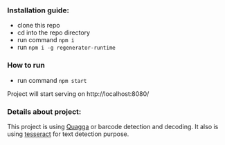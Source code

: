 ### Installation guide:

- clone this repo
- cd into the repo directory
- run command `npm i`
- run `npm i -g regenerator-runtime`

### How to run

- run command `npm start`

Project will start serving on http://localhost:8080/

### Details about project:

This project is using [Quagga](https://serratus.github.io/quaggaJS/) or barcode detection and decoding.
It also is using [tesseract](https://tesseract.projectnaptha.com/) for text detection purpose.